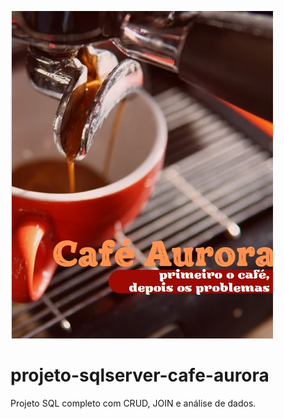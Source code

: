 ![Capa do Projeto](cafeaurora-banner.jpeg)
# projeto-sqlserver-cafe-aurora
Projeto SQL completo com CRUD, JOIN e análise de dados.

